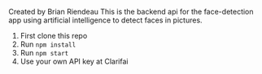 Created by Brian Riendeau
This is the backend api for the face-detection app using artificial intelligence to detect faces in pictures.

1. First clone this repo
2. Run `npm install`
3. Run `npm start`
4. Use your own API key at Clarifai
